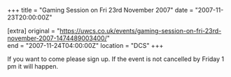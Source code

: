 +++
title = "Gaming Session on Fri 23rd November 2007"
date = "2007-11-23T20:00:00Z"

[extra]
original = "https://uwcs.co.uk/events/gaming-session-on-fri-23rd-november-2007-1474489003400/"    
end = "2007-11-24T04:00:00Z"
location = "DCS"
+++

If you want to come please sign up. If the event is not cancelled by Friday 1 pm it will happen.

